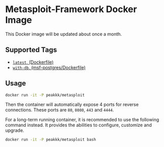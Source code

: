 # Metasploit-Framework Docker Image
This Docker image will be updated about once a month.  

## Supported Tags

- [`latest`, (Dockerfile)](https://github.com/peakkk/dockerhub/blob/master/Metasploit/Dockerfile)
- [`with-db`, (msf-postgres/Dockerfile)](https://github.com/peakkk/dockerhub/blob/master/Metasploit/msf-postgres/Dockerfile)

## Usage
```bash
docker run -it -P peakkk/metasploit
```

Then the container will automatically expose 4 ports for reverse connections.
These ports are `80`, `8080`, `443` and `4444`.

For a long-term running container, it is recommended to use the following command instead. It provides the abilities to configure, customize and upgrade.  
```bash
docker run -it -P peakkk/metasploit bash
```
